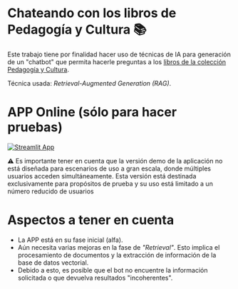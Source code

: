 
# Chateando con los libros de Pedagogía y Cultura 📚

Este trabajo tiene por finalidad hacer uso de técnicas de IA para
generación de un "chatbot" que permita hacerle preguntas a los [libros de la colección Pedagogía y Cultura](https://isep-cba.edu.ar/web/coleccion-libros/).

Técnica usada: *Retrieval-Augmented Generation (RAG)*.

# APP Online (sólo para hacer pruebas)

[![Streamlit App](https://static.streamlit.io/badges/streamlit_badge_black_white.svg)](https://appapppy-6mknyufwrzxhkxzknsewmt.streamlit.app/)

⚠️ Es importante tener en cuenta que la versión demo de la aplicación no está diseñada para escenarios de uso a gran escala, donde múltiples usuarios acceden simultáneamente. Esta versión está destinada exclusivamente para propósitos de prueba y su uso está limitado a un número reducido de usuarios

# Aspectos a tener en cuenta

* La APP está en su fase inicial (alfa).
* Aún necesita varias mejoras en la fase de *"Retrieval"*. Esto implica el procesamiento de documentos y la extracción de información de la base de datos vectorial.
* Debido a esto, es posible que el bot no encuentre la información solicitada o que devuelva resultados "incoherentes".